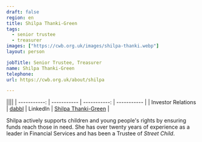```yaml
---
draft: false
region: en
title: Shilpa Thanki-Green
tags:
  - senior trustee
  - treasurer
images: ["https://cwb.org.uk/images/shilpa-thanki.webp"]
layout: person

jobTitle: Senior Trustee, Treasurer
name: Shilpa Thanki-Green
telephone:
url: https://cwb.org.uk/about/shilpa

---
```


||||
| -----------: | ----------- | -----------: | ----------- |
| Investor Relations | [dabbl](https://www.dabblinvest.com/) | LinkedIn | [Shilpa Thanki-Green](https://uk.linkedin.com/in/shilpa-thanki-green-9294377) |

<!--
> Shilpa&nbsp;issue…
 [&mdash;&nbsp;Shilpa Thanki-Green, Associate Charted Management Accountant]({url})
-->

Shilpa actively supports children and young people's rights by ensuring funds reach those in need<!-- for [CWB](https://cwb.org.uk/)-->. She has over twenty years of experience as a leader in Financial Services and has been a Trustee of _Street Child_.

<!--an Associate Charted Management Accountant--> <!-- working with _KPMG_, _Morgan Stanley_ and _Citi Bank_. Shilpa has also been a Trustee of _Street Child_. -->

<!--
• Shilpa Thanki-Green (rated out of 3):
- performance:
  - Lot's experience (like Unni).
  - _KPMG_, _Morgan Stanley_ and _Citi Bank_... through her, who can make the most substantial contribution?
- trust:
  - What can she trust us to do for her?
-->
